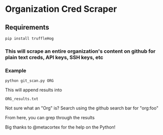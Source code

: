 # Organization Cred Scraper

## Requirements

```python
pip install truffleHog
```

### This will scrape an entire organization's content on github for plain text creds, API keys, SSH keys, etc

### Example

```
python git_scan.py ORG
```

This will append results into

```
ORG_results.txt
```

Not sure what an "Org" is? Search using the github search bar for "org:foo"

From here, you can grep through the results

Big thanks to @metacortex for the help on the Python!

